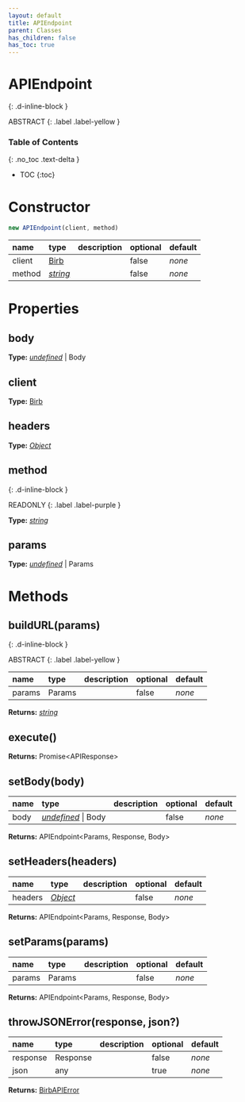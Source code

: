 ```yaml
---
layout: default
title: APIEndpoint
parent: Classes
has_children: false
has_toc: true
---
```


# APIEndpoint
{: .d-inline-block }

ABSTRACT
{: .label .label-yellow }

### Table of Contents
{: .no_toc .text-delta }

- TOC
{:toc}
# Constructor
```js
new APIEndpoint(client, method)
```

| name | type | description | optional | default |
|:-----|:-----|:------------|:---------|:--------|
| client | [Birb](/classes/Birb) |   | false | *none* |
| method | *[string](https://developer.mozilla.org/en-US/docs/Web/JavaScript/Reference/Global_Objects/string)* |   | false | *none* |

# Properties
## body
**Type:** *[undefined](https://developer.mozilla.org/en-US/docs/Web/JavaScript/Reference/Global_Objects/undefined)* \| Body

## client
**Type:** [Birb](/classes/Birb)

## headers
**Type:** *[Object](https://developer.mozilla.org/en-US/docs/Web/JavaScript/Reference/Global_Objects/Object)*

## method
{: .d-inline-block }

READONLY
{: .label .label-purple }

**Type:** *[string](https://developer.mozilla.org/en-US/docs/Web/JavaScript/Reference/Global_Objects/string)*

## params
**Type:** *[undefined](https://developer.mozilla.org/en-US/docs/Web/JavaScript/Reference/Global_Objects/undefined)* \| Params

# Methods
## buildURL(params)
{: .d-inline-block }

ABSTRACT
{: .label .label-yellow }

| name | type | description | optional | default |
|:-----|:-----|:------------|:---------|:--------|
| params | Params |   | false | *none* |

**Returns:** *[string](https://developer.mozilla.org/en-US/docs/Web/JavaScript/Reference/Global_Objects/string)*

## execute()
**Returns:** Promise<APIResponse<Response>>

## setBody(body)
| name | type | description | optional | default |
|:-----|:-----|:------------|:---------|:--------|
| body | *[undefined](https://developer.mozilla.org/en-US/docs/Web/JavaScript/Reference/Global_Objects/undefined)* \| Body |   | false | *none* |

**Returns:** APIEndpoint<Params, Response, Body>

## setHeaders(headers)
| name | type | description | optional | default |
|:-----|:-----|:------------|:---------|:--------|
| headers | *[Object](https://developer.mozilla.org/en-US/docs/Web/JavaScript/Reference/Global_Objects/Object)* |   | false | *none* |

**Returns:** APIEndpoint<Params, Response, Body>

## setParams(params)
| name | type | description | optional | default |
|:-----|:-----|:------------|:---------|:--------|
| params | Params |   | false | *none* |

**Returns:** APIEndpoint<Params, Response, Body>

## throwJSONError(response, json?)
| name | type | description | optional | default |
|:-----|:-----|:------------|:---------|:--------|
| response | Response |   | false | *none* |
| json | any |   | true | *none* |

**Returns:** [BirbAPIError](/classes/BirbAPIError)

